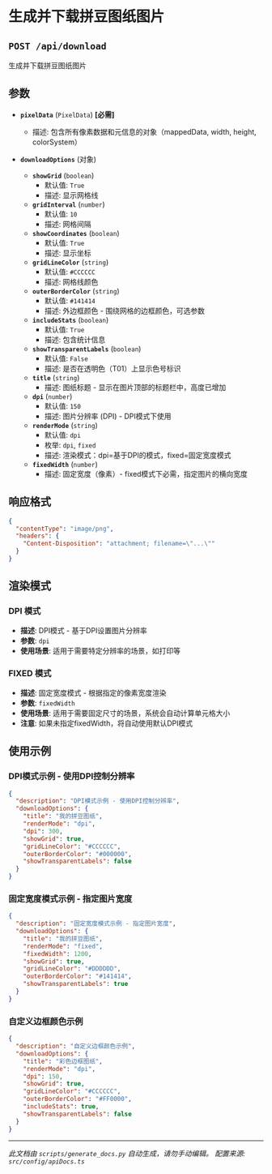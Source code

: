 # 生成并下载拼豆图纸图片

## `POST /api/download`

生成并下载拼豆图纸图片

## 参数

- **`pixelData`** (`PixelData`) **[必需]**
  - 描述: 包含所有像素数据和元信息的对象（mappedData, width, height, colorSystem）

- **`downloadOptions`** (对象)
  - **`showGrid`** (`boolean`)
    - 默认值: `True`
    - 描述: 显示网格线
  - **`gridInterval`** (`number`)
    - 默认值: `10`
    - 描述: 网格间隔
  - **`showCoordinates`** (`boolean`)
    - 默认值: `True`
    - 描述: 显示坐标
  - **`gridLineColor`** (`string`)
    - 默认值: `#CCCCCC`
    - 描述: 网格线颜色
  - **`outerBorderColor`** (`string`)
    - 默认值: `#141414`
    - 描述: 外边框颜色 - 围绕网格的边框颜色，可选参数
  - **`includeStats`** (`boolean`)
    - 默认值: `True`
    - 描述: 包含统计信息
  - **`showTransparentLabels`** (`boolean`)
    - 默认值: `False`
    - 描述: 是否在透明色（T01）上显示色号标识
  - **`title`** (`string`)
    - 描述: 图纸标题 - 显示在图片顶部的标题栏中，高度已增加
  - **`dpi`** (`number`)
    - 默认值: `150`
    - 描述: 图片分辨率 (DPI) - DPI模式下使用
  - **`renderMode`** (`string`)
    - 默认值: `dpi`
    - 枚举: `dpi`, `fixed`
    - 描述: 渲染模式：dpi=基于DPI的模式，fixed=固定宽度模式
  - **`fixedWidth`** (`number`)
    - 描述: 固定宽度（像素）- fixed模式下必需，指定图片的横向宽度

## 响应格式

```json
{
  "contentType": "image/png",
  "headers": {
    "Content-Disposition": "attachment; filename=\"...\""
  }
}
```

## 渲染模式

### DPI 模式
- **描述**: DPI模式 - 基于DPI设置图片分辨率
- **参数**: `dpi`
- **使用场景**: 适用于需要特定分辨率的场景，如打印等

### FIXED 模式
- **描述**: 固定宽度模式 - 根据指定的像素宽度渲染
- **参数**: `fixedWidth`
- **使用场景**: 适用于需要固定尺寸的场景，系统会自动计算单元格大小
- **注意**: 如果未指定fixedWidth，将自动使用默认DPI模式

## 使用示例

### DPI模式示例 - 使用DPI控制分辨率

```json
{
  "description": "DPI模式示例 - 使用DPI控制分辨率",
  "downloadOptions": {
    "title": "我的拼豆图纸",
    "renderMode": "dpi",
    "dpi": 300,
    "showGrid": true,
    "gridLineColor": "#CCCCCC",
    "outerBorderColor": "#000000",
    "showTransparentLabels": false
  }
}
```

### 固定宽度模式示例 - 指定图片宽度

```json
{
  "description": "固定宽度模式示例 - 指定图片宽度",
  "downloadOptions": {
    "title": "我的拼豆图纸",
    "renderMode": "fixed",
    "fixedWidth": 1200,
    "showGrid": true,
    "gridLineColor": "#DDDDDD",
    "outerBorderColor": "#141414",
    "showTransparentLabels": true
  }
}
```

### 自定义边框颜色示例

```json
{
  "description": "自定义边框颜色示例",
  "downloadOptions": {
    "title": "彩色边框图纸",
    "renderMode": "dpi",
    "dpi": 150,
    "showGrid": true,
    "gridLineColor": "#CCCCCC",
    "outerBorderColor": "#FF0000",
    "includeStats": true,
    "showTransparentLabels": false
  }
}
```

---

*此文档由 `scripts/generate_docs.py` 自动生成，请勿手动编辑。*
*配置来源: `src/config/apiDocs.ts`*
